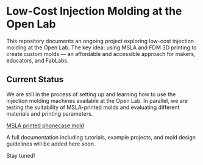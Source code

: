 # Low-Cost Injection Molding at the Open Lab

This repository documents an ongoing project exploring low-cost injection molding at the Open Lab. The key idea: using MSLA and FDM 3D printing to create custom molds — an affordable and accessible approach for makers, educators, and FabLabs.

## Current Status

We are still in the process of setting up and learning how to use the injection molding machines available at the Open Lab. In parallel, we are testing the suitability of MSLA-printed molds and evaluating different materials and printing parameters.

[MSLA printed phonecase mold](printed_phone_case.jpg)

A full documentation including tutorials, example projects, and mold design guidelines will be added here soon.

Stay tuned!
